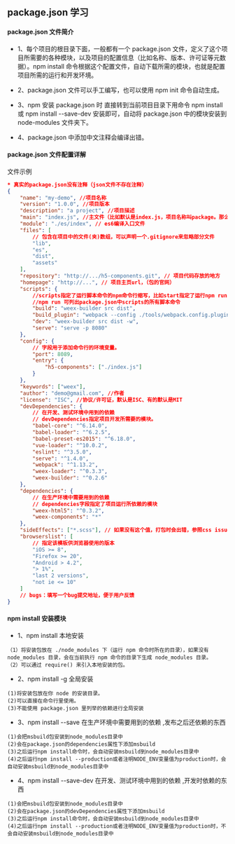 ## package.json 学习

#### package.json 文件简介

-   1、每个项目的根目录下面，一般都有一个 package.json 文件，定义了这个项目所需要的各种模块，以及项目的配置信息（比如名称、版本、许可证等元数据）。npm install 命令根据这个配置文件，自动下载所需的模块，也就是配置项目所需的运行和开发环境。

-   2、package.json 文件可以手工编写，也可以使用 npm init 命令自动生成。

-   3、npm 安装 package.json 时 直接转到当前项目目录下用命令 npm install 或 npm install --save-dev 安装即可，自动将 package.json 中的模块安装到 node-modules 文件夹下。

-   4、package.json 中添加中文注释会编译出错。

#### package.json 文件配置详解

文件示例

```json
* 真实的package.json没有注释（json文件不存在注释）
{
    "name": "my-demo", //项目名称
    "version": "1.0.0", //项目版本
    "description": "a project", //项目描述
    "main": "index.js", //主文件（比如默认是index.js，项目名称叫package。那么require(‘package’)将返回index.js返回的内容）es5编译入口文件
    "module": "./es/index", // es6编译入口文件
    "files": [
        // 包含在项目中的文件(夹)数组，可以声明一个.gitignore来忽略部分文件
        "lib",
        "es",
        "dist",
        "assets"
    ],
    "repository": "http://.../h5-components.git", // 项目代码存放的地方
    "homepage": "http://...", // 项目主页url，（包的官网）
    "scripts": {
        //scripts指定了运行脚本命令的npm命令行缩写，比如start指定了运行npm run start时，所要执行的命令。
        //npm run 可列出package.json中scripts的所有脚本命令
        "build": "weex-builder src dist",
        "build_plugin": "webpack --config ./tools/webpack.config.plugin.js --color",
        "dev": "weex-builder src dist -w",
        "serve": "serve -p 8080"
    },
    "config": {
        // 字段用于添加命令行的环境变量。
        "port": 8089,
        "entry": {
            "h5-components": ["./index.js"]
        }
    },
    "keywords": ["weex"],
    "author": "demo@gmail.com", //作者
    "license": "ISC", //协议/许可证，默认是ISC、有的默认是MIT
    "devDependencies": {
        // 在开发、测试环境中用到的依赖
        // devDependencies指定项目开发所需要的模块。
        "babel-core": "^6.14.0",
        "babel-loader": "^6.2.5",
        "babel-preset-es2015": "^6.18.0",
        "vue-loader": "^10.0.2",
        "eslint": "^3.5.0",
        "serve": "^1.4.0",
        "webpack": "^1.13.2",
        "weex-loader": "^0.3.3",
        "weex-builder": "^0.2.6"
    },
    "dependencies": {
        // 在生产环境中需要用到的依赖
        // dependencies字段指定了项目运行所依赖的模块
        "weex-html5": "^0.3.2",
        "weex-components": "*"
    },
    "sideEffects": ["*.scss"], // 如果没有这个值，打包时会出错，参照css issue
    "browserslist": [
        // 指定该模板供浏览器使用的版本
        "iOS >= 8",
        "Firefox >= 20",
        "Android > 4.2",
        "> 1%",
        "last 2 versions",
        "not ie <= 10"
    ]
    // bugs：填写一个bug提交地址，便于用户反馈
}
```

#### npm install 安装模块

-   1、npm install 本地安装

```
（1）将安装包放在 ./node_modules 下（运行 npm 命令时所在的目录），如果没有 node_modules 目录，会在当前执行 npm 命令的目录下生成 node_modules 目录。
（2）可以通过 require() 来引入本地安装的包。
```

-   2、npm install -g 全局安装

```
(1)将安装包放在你 node 的安装目录。
(2)可以直接在命令行里使用。
(3)不能使用 package.json 里列举的依赖进行全局安装
```

-   3、npm install --save 在生产环境中需要用到的依赖 ,发布之后还依赖的东西

```
(1)会把msbuild包安装到node_modules目录中
(2)会在package.json的dependencies属性下添加msbuild
(3)之后运行npm install命令时，会自动安装msbuild到node_modules目录中
(4)之后运行npm install --production或者注明NODE_ENV变量值为production时，会自动安装msbuild到node_modules目录中
```

-   4、npm install --save-dev 在开发、测试环境中用到的依赖 ,开发时依赖的东西

```
(1)会把msbuild包安装到node_modules目录中
(2)会在package.json的devDependencies属性下添加msbuild
(3)之后运行npm install命令时，会自动安装msbuild到node_modules目录中
(4)之后运行npm install --production或者注明NODE_ENV变量值为production时，不会自动安装msbuild到node_modules目录中
```
